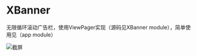 # XBanner

无限循环滚动广告栏，使用ViewPager实现（源码见XBanner module），简单使用见（app module）

![截屏](http://ww3.sinaimg.cn/mw690/73036ef6gw1f6oq2m3t6rj20b90jfq46.jpg)
